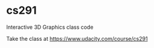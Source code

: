 cs291
=====

Interactive 3D Graphics class code

Take the class at https://www.udacity.com/course/cs291
